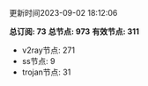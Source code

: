 更新时间2023-09-02 18:12:06

**总订阅: 73**
**总节点: 973**
**有效节点: 311**
- v2ray节点: 271
- ss节点: 9
- trojan节点: 31
